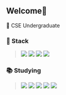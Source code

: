 ## Welcome👋

📌 CSE Undergraduate

### 🎅 Stack
> <img src="https://img.shields.io/badge/Python-3776AB?style=flat-square&logo=python&logoColor=white"/>
> <img src="https://img.shields.io/badge/React-61DAFB?style=flat-square&logo=react&logoColor=white"/>
> <img src="https://img.shields.io/badge/HTML5-E34F26?style=flat-square&logo=html5&logoColor=white"/>
> <img src="https://img.shields.io/badge/CSS3-1572B6?style=flat-square&logo=CSS3&logoColor=white"/>

### :books: Studying
> <img src="https://img.shields.io/badge/Android-3DDC84?style=flat-square&logo=android&logoColor=white"/>
> <img src="https://img.shields.io/badge/Spring-6DB33F?style=flat-square&logo=spring&logoColor=white"/>
> <img src="https://img.shields.io/badge/SpringBoot-6DB33F?style=flat-square&logo=springboot&logoColor=white"/>
> <img src="https://img.shields.io/badge/MySQL-4479A1?style=flat-square&logo=mysql&logoColor=white"/>
> <img src="https://img.shields.io/badge/Django-092E20?style=flat-square&logo=django&logoColor=white"/>

<!--
**tkdalsss/tkdalsss** is a ✨ _special_ ✨ repository because its `README.md` (this file) appears on your GitHub profile.

Here are some ideas to get you started:

- 🔭 I’m currently working on ...
- 🌱 I’m currently learning ...
- 👯 I’m looking to collaborate on ...
- 🤔 I’m looking for help with ...
- 💬 Ask me about ...
- 📫 How to reach me: ...
- 😄 Pronouns: ...
- ⚡ Fun fact: ...
-->
